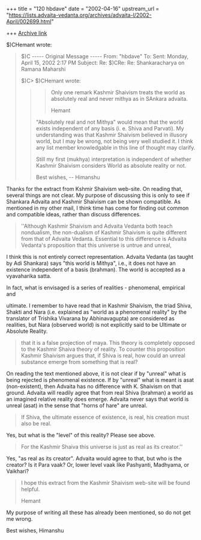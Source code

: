 +++
title = "120 hbdave"
date = "2002-04-16"
upstream_url = "https://lists.advaita-vedanta.org/archives/advaita-l/2002-April/002699.html"

+++
[Archive link](https://lists.advaita-vedanta.org/archives/advaita-l/2002-April/002699.html)

$)CHemant wrote:

>  $)C
> ----- Original Message -----
> From: "hbdave" <hbd at DDIT.ERNET.IN>
> To: <ADVAITA-L at LISTS.ADVAITA-VEDANTA.ORG>
> Sent: Monday, April 15, 2002 2:17 PM
> Subject: Re: $)CRe: Re: Shankaracharya on Ramana Maharshi
>
>  $)C> $)CHemant wrote:
> >
> > > Only one remark
> > > Kashmir Shaivism treats the world as absolutely real and never mithya as
> in
> > > SAnkara advaita.
> > >
> > > Hemant
> >
> > "Absolutely real and not Mithya" would mean that the world exists
> independent
> > of any basis (i. e. Shiva and Parvati). My understanding was that Kashmir
> > Shaivism believed in illusory world, but I may be wrong, not being very
> well
> > studied it. I think any list member knowledgable in this line of thought
> may
> > clarify.
> >
> > Still my first  (mukhya) interpretation is independent of whether Kashmir
> > Shaivism considers World as absolute reality or not.
> >
> > Best wishes,
> > -- Himanshu
>

Thanks for the extract from Kshmir Shaivism web-site. On reading  that,
several things are not clear.  My purpose of discussing this is only to see if
Shankara Advaita and Kashmir Shaivism can be shown compatible. As mentioned
in my other mail, I think time has come for finding out common and compatible
ideas, rather than discuss differences.

>
>   ''Although Kashmir Shaivism and Advaita Vedanta both teach nondualism, the
> non-dualism of Kashmir Shaivism is quite different from that of Advaita
> Vedanta. Essential to this difference is Advaita Vedanta's proposition that
> this universe is untrue and unreal,

I think this is not entirely correct representation. Advaita Vedanta (as taught
by
Adi Shankara) says "this world is Mithya", i.e., it does not have an existence
independent of a basis (brahman). The world is accepted as a vyavaharika satta.

In fact, what is envisaged is a series of realities - phenomenal, empirical and

ultimate.
I remember to have read that in Kashmir Shaivism, the triad Shiva, Shakti and
Nara (i.e. explained as "world as a phenomenal reality" by the translator of
Trishika
Vivarana by Abhinavagupta) are considered as realities, but Nara (observed
world) is not explicitly said to be Ultimate or Absolute  Reality.

> that it is a false projection of maya.
> This theory is completely opposed to the Kashmir Shaiva theory of reality.
> To counter this proposition Kashmir Shaivism argues that, if Shiva is real,
> how could an unreal substance emerge from something that is real?

On reading  the text mentioned above, it is not clear if by "unreal" what is
being rejected is phenomenal existence. If by "unreal" what is meant is
asat (non-existent), then Advaita has no difference with K. Shaivism
on that ground. Advaita will readily agree that from real Shiva (brahman)
a world as an imagined  relative reality does emerge. Advaita never says
that world is unreal (asat) in the sense that "horns of hare" are unreal.

> If Shiva,
> the ultimate essence of existence, is real, his creation must also be real.

Yes, but what is the "level" of this reality? Please see above.

>
> For the Kashmir Shaiva this universe is just as real as its creator.''

Yes, "as real as its creator". Advaita would agree to that, but who is the
creator? Is it Para vaak? Or, lower level vaak like Pashyanti, Madhyama,
or Vaikhari?

>
>
>  I hope this extract from the Kashmir Shaivism web-site will be found
> helpful.
>
> Hemant

My purpose of writing all these has already been mentioned, so do not
get me wrong.

Best wishes,
Himanshu

